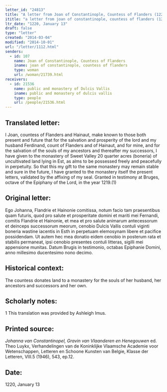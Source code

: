```yaml
---
letter_id: "24813"
title: "A letter from Joan of Constantinople, Countess of Flanders (1220, January 13)"
ititle: "a letter from joan of constantinople, countess of flanders (1220, january 13)"
ltr_date: "1220, January 13"
draft: false
type: "letter"
created: "2014-03-04"
modified: "2014-10-01"
url: "/letter/1112.html"
senders:
  - id: 107
    name: Joan of Constantinople, Countess of Flanders
    iname: joan of constantinople, countess of flanders
    type: woman
    url: /woman/21739.html
receivers:
  - id: 21536
    name: public and monastery of Dulcis Vallis
    iname: public and monastery of dulcis vallis
    type: people
    url: /people/21536.html
---
```

<h2> Translated letter:</h2>I Joan, countess of Flanders and Hainaut, make known to those both present and future that for the salvation and prosperity of the lord and my husband Ferdinand, count of Flanders and of Hainaut, and for mine, and for the salvation of the souls of my ancestors and thereafter my successors, I have given to the monastery of Sweet Valley 20 quarter acres (boneria) of uncultivated land lying in Est, as alms to be possessed freely and peacefully in perpetuity.
	So that this my gift to the same monastery may remain stable and sure in the future, I have granted to the monastery itself the present letters, validated by the affixing of my seal.
	Granted in testimony at Bruges, octave of the Epiphany of the Lord, in the year 1219.(1)
<h2 class="mt-4"> Original letter:</h2>Ego Johanna, Flandrie et Hainonie comitissa, notum facio tam praesentibus quam futuris, quod pro salute et prosperitate domini et mariti mei Fernandi, comitis Flandrie et Hainonie, et mea et pro salute animarum antecessorum et deinceps successorum meorum, cenobio Dulcis Vallis contuli viginti boneria wastine iacentis in Esth in perpetuam elemosynam libere et pacifice possidendam.
Ut autem hec mea donatio eidem cenobio in posterum rata et stabilis permaneat, ipsi cenobio presentes contuli litteras, sigilli mei appensione munitas.
 Datum Brugis in testimonio, octabas Epiphanie Domini, anno millesimo ducentesimo nono decimo.
<h2 class="mt-4"> Historical context:</h2>The countess donates land to a monastery for the souls of her husband, her ancestors and successors and her own.
<h2 class="mt-4"> Scholarly notes:</h2>1 This translation was provided by Ashleigh Imus.
<h2 class="mt-4"> Printed source:</h2><p><em>Johanna van Constantinopel, Gravin van Vlaanderen en Henegouwen</em> ed. Theo Luykx, Verhandelingen van de Koninklijke Vlaamsche Academie voor Wetenschappen, Letteren en Schoone Kunsten van Belgie, Klasse der Letteren, VIII.5 (1946), 543, ep.12.</p><h2 class="mt-4"> Date:</h2>1220, January 13